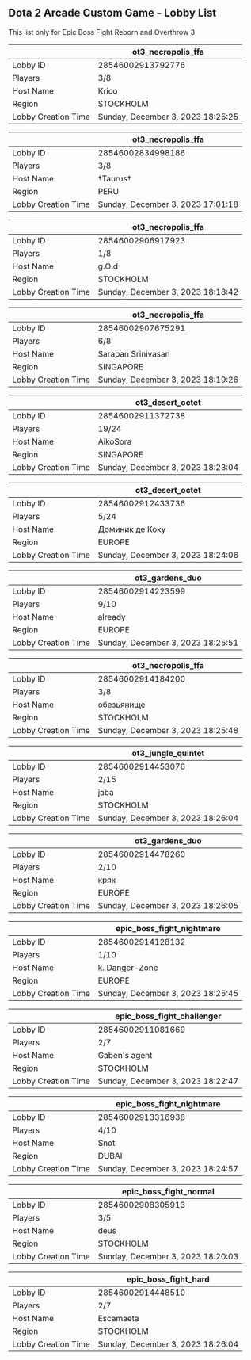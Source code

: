 ## Dota 2 Arcade Custom Game - Lobby List

This list only for Epic Boss Fight Reborn and Overthrow 3

|  | ot3_necropolis_ffa |
| ------ | ------ |
| Lobby ID | 28546002913792776 |
| Players | 3/8 |
| Host Name | Krico |
| Region | STOCKHOLM |
| Lobby Creation Time | Sunday, December 3, 2023 18:25:25 |


|  | ot3_necropolis_ffa |
| ------ | ------ |
| Lobby ID | 28546002834998186 |
| Players | 3/8 |
| Host Name | †Taurus† |
| Region | PERU |
| Lobby Creation Time | Sunday, December 3, 2023 17:01:18 |


|  | ot3_necropolis_ffa |
| ------ | ------ |
| Lobby ID | 28546002906917923 |
| Players | 1/8 |
| Host Name | g.O.d |
| Region | STOCKHOLM |
| Lobby Creation Time | Sunday, December 3, 2023 18:18:42 |


|  | ot3_necropolis_ffa |
| ------ | ------ |
| Lobby ID | 28546002907675291 |
| Players | 6/8 |
| Host Name | Sarapan Srinivasan |
| Region | SINGAPORE |
| Lobby Creation Time | Sunday, December 3, 2023 18:19:26 |


|  | ot3_desert_octet |
| ------ | ------ |
| Lobby ID | 28546002911372738 |
| Players | 19/24 |
| Host Name | AikoSora |
| Region | SINGAPORE |
| Lobby Creation Time | Sunday, December 3, 2023 18:23:04 |


|  | ot3_desert_octet |
| ------ | ------ |
| Lobby ID | 28546002912433736 |
| Players | 5/24 |
| Host Name | Доминик де Коку |
| Region | EUROPE |
| Lobby Creation Time | Sunday, December 3, 2023 18:24:06 |


|  | ot3_gardens_duo |
| ------ | ------ |
| Lobby ID | 28546002914223599 |
| Players | 9/10 |
| Host Name | already |
| Region | EUROPE |
| Lobby Creation Time | Sunday, December 3, 2023 18:25:51 |


|  | ot3_necropolis_ffa |
| ------ | ------ |
| Lobby ID | 28546002914184200 |
| Players | 3/8 |
| Host Name | обезьянище |
| Region | STOCKHOLM |
| Lobby Creation Time | Sunday, December 3, 2023 18:25:48 |


|  | ot3_jungle_quintet |
| ------ | ------ |
| Lobby ID | 28546002914453076 |
| Players | 2/15 |
| Host Name | jaba |
| Region | STOCKHOLM |
| Lobby Creation Time | Sunday, December 3, 2023 18:26:04 |


|  | ot3_gardens_duo |
| ------ | ------ |
| Lobby ID | 28546002914478260 |
| Players | 2/10 |
| Host Name | кряк |
| Region | EUROPE |
| Lobby Creation Time | Sunday, December 3, 2023 18:26:05 |


|  | epic_boss_fight_nightmare |
| ------ | ------ |
| Lobby ID | 28546002914128132 |
| Players | 1/10 |
| Host Name | k. Danger-Zone |
| Region | EUROPE |
| Lobby Creation Time | Sunday, December 3, 2023 18:25:45 |


|  | epic_boss_fight_challenger |
| ------ | ------ |
| Lobby ID | 28546002911081669 |
| Players | 2/7 |
| Host Name | Gaben's agent |
| Region | STOCKHOLM |
| Lobby Creation Time | Sunday, December 3, 2023 18:22:47 |


|  | epic_boss_fight_nightmare |
| ------ | ------ |
| Lobby ID | 28546002913316938 |
| Players | 4/10 |
| Host Name | Snot |
| Region | DUBAI |
| Lobby Creation Time | Sunday, December 3, 2023 18:24:57 |


|  | epic_boss_fight_normal |
| ------ | ------ |
| Lobby ID | 28546002908305913 |
| Players | 3/5 |
| Host Name | deus |
| Region | STOCKHOLM |
| Lobby Creation Time | Sunday, December 3, 2023 18:20:03 |


|  | epic_boss_fight_hard |
| ------ | ------ |
| Lobby ID | 28546002914448510 |
| Players | 2/7 |
| Host Name | Escamaeta |
| Region | STOCKHOLM |
| Lobby Creation Time | Sunday, December 3, 2023 18:26:04 |


